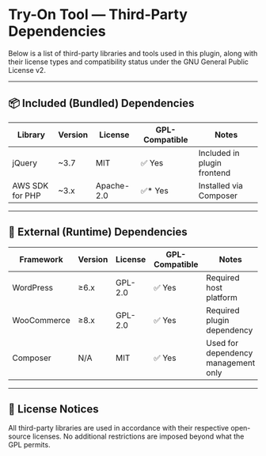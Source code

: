 # Try-On Tool — Third-Party Dependencies

Below is a list of third-party libraries and tools used in this plugin, along with their license types and compatibility status under the GNU General Public License v2.

---

## 📦 Included (Bundled) Dependencies

| Library           | Version     | License     | GPL-Compatible | Notes                         |
|------------------|-------------|-------------|----------------|-------------------------------|
| jQuery           | ~3.7        | MIT         | ✅ Yes          | Included in plugin frontend   |
| AWS SDK for PHP  | ~3.x        | Apache-2.0  | ✅* Yes         | Installed via Composer        |

---

## 🧩 External (Runtime) Dependencies

| Framework        | Version     | License     | GPL-Compatible | Notes                         |
|------------------|-------------|-------------|----------------|-------------------------------|
| WordPress        | ≥6.x        | GPL-2.0     | ✅ Yes          | Required host platform        |
| WooCommerce      | ≥8.x        | GPL-2.0     | ✅ Yes          | Required plugin dependency    |
| Composer         | N/A         | MIT         | ✅ Yes          | Used for dependency management only |

---

## 📝 License Notices

All third-party libraries are used in accordance with their respective open-source licenses. No additional restrictions are imposed beyond what the GPL permits.
